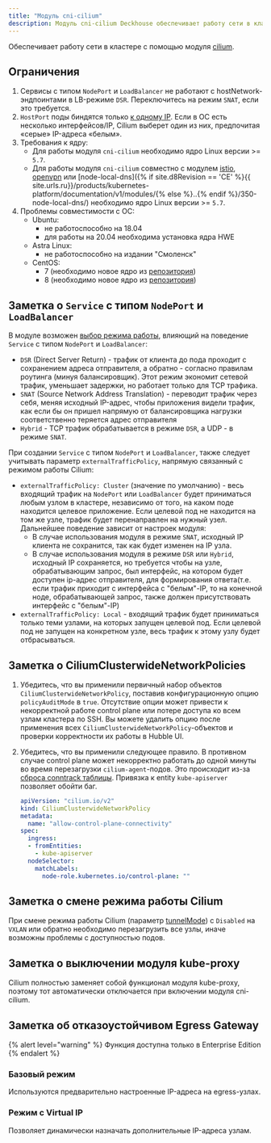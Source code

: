```yaml
---
title: "Модуль cni-cilium"
description: Модуль cni-cilium Deckhouse обеспечивает работу сети в кластере Kubernetes с помощью Cilium.
---
```


Обеспечивает работу сети в кластере с помощью модуля [cilium](https://cilium.io/).

## Ограничения

1. Сервисы с типом `NodePort` и `LoadBalancer` не работают с hostNetwork-эндпоинтами в LB-режиме `DSR`. Переключитесь на режим `SNAT`, если это требуется.
2. `HostPort` поды биндятся только [к одному IP](https://github.com/deckhouse/deckhouse/issues/3035). Если в ОС есть несколько интерфейсов/IP, Cilium выберет один из них, предпочитая «серые» IP-адреса «белым».
3. Требования к ядру:
   * Для работы модуля `cni-cilium` необходимо ядро Linux версии >= `5.7`.
   * Для работы модуля `cni-cilium` совместно с модулем [istio](../110-istio/), [openvpn](../500-openvpn/) или [node-local-dns]({% if site.d8Revision == 'CE' %}{{ site.urls.ru}}/products/kubernetes-platform/documentation/v1/modules/{% else %}..{% endif %}/350-node-local-dns/) необходимо ядро Linux версии >= `5.7`.
4. Проблемы совместимости с ОС:
   * Ubuntu:
     * не работоспособно на 18.04
     * для работы на 20.04 необходима установка ядра HWE
   * Astra Linux:
     * не работоспособно на издании "Смоленск"
   * CentOS:
     * 7 (необходимо новое ядро из [репозитория](http://elrepo.org))
     * 8 (необходимо новое ядро из [репозитория](http://elrepo.org))

## Заметка о `Service` с типом `NodePort` и `LoadBalancer`
В модуле возможен [выбор режима работы](./configuration.html#parameters-bpflbmode), влияющий на поведение `Service` с типом `NodePort` и `LoadBalancer`:

* `DSR` (Direct Server Return) -  трафик от клиента до пода проходит с сохранением адреса отправителя, а обратно - согласно правилам роутинга (минуя балансировщик). Этот режим экономит сетевой трафик, уменьшает задержки, но работает только для TCP трафика.
* `SNAT` (Source Network Address Translation) -  переводит трафик через себя, меняя исходный IP-адрес, чтобы приложения видели трафик, как если бы он пришел напрямую от балансировщика нагрузки соответственно теряется адрес отправителя
* `Hybrid` - TCP трафик обрабатывается в режиме `DSR`, а UDP - в режиме `SNAT`.

При создании `Service` с типом `NodePort` и `LoadBalancer`, также следует учитывать параметр `externalTrafficPolicy`, напрямую связанный с режимом работы Cilium:
* `externalTrafficPolicy: Cluster` (значение по умолчанию)  - весь входящий трафик на `NodePort` или `LoadBalancer` будет приниматься любым узлом в кластере, независимо от того, на каком поде находится целевое приложение. Если целевой под не находится на том же узле, трафик будет перенаправлен на нужный узел. 
Дальнейшее поведение зависит от настроек модуля:  
  * В случае использования модуля в режиме `SNAT`, исходный IP клиента не сохранится, так как будет изменен на IP узла. 
  * В случае использования модуля в режиме `DSR` или `Hybrid`, исходный IP сохраняется, но требуется чтобы на узле, обрабатывающим запрос, был интерфейс, на котором будет доступен ip-адрес отправителя, для формирования ответа(т.е. если трафик приходит с интерфейса с "белым"-IP, то на конечной ноде, обрабатывающей запрос, также должен присутствовать интерфейс с "белым"-IP)
* `externalTrafficPolicy: Local` - входящий трафик будет приниматься только теми узлами, на которых запущен целевой под. Если целевой под не запущен на конкретном узле, весь трафик к этому узлу будет отбрасываться.

## Заметка о CiliumClusterwideNetworkPolicies

1. Убедитесь, что вы применили первичный набор объектов `CiliumClusterwideNetworkPolicy`, поставив конфигурационную опцию `policyAuditMode` в `true`.
   Отсутствие опции может привести к некорректной работе control plane или потере доступа ко всем узлам кластера по SSH.
   Вы можете удалить опцию после применения всех `CiliumClusterwideNetworkPolicy`-объектов и проверки корректности их работы в Hubble UI.
2. Убедитесь, что вы применили следующее правило. В противном случае control plane может некорректно работать до одной минуты во время перезагрузки `cilium-agent`-подов. Это происходит из-за [сброса conntrack таблицы](https://github.com/cilium/cilium/issues/19367). Привязка к entity `kube-apiserver` позволяет обойти баг.

   ```yaml
   apiVersion: "cilium.io/v2"
   kind: CiliumClusterwideNetworkPolicy
   metadata:
     name: "allow-control-plane-connectivity"
   spec:
     ingress:
     - fromEntities:
       - kube-apiserver
     nodeSelector:
       matchLabels:
         node-role.kubernetes.io/control-plane: ""
   ```

## Заметка о смене режима работы Cilium

При смене режима работы Cilium (параметр [tunnelMode](configuration.html#parameters-tunnelmode)) c `Disabled` на `VXLAN` или обратно необходимо перезагрузить все узлы, иначе возможны проблемы с доступностью подов.

## Заметка о выключении модуля kube-proxy

Cilium полностью заменяет собой функционал модуля kube-proxy, поэтому тот автоматически отключается при включении модуля cni-cilium.

## Заметка об отказоустойчивом Egress Gateway

{% alert level="warning" %} Функция доступна только в Enterprise Edition {% endalert %}

### Базовый режим

Используются предварительно настроенные IP-адреса на egress-узлах.

<div data-presentation="../../presentations/021-cni-cilium/egressgateway_base_ru.pdf"></div>
<!--- Source: https://docs.google.com/presentation/d/12l4w9ZS3Hpax1B7eOptm2dQX55VVAFzRTtyihw4Ie0c/ --->

### Режим с Virtual IP

Позволяет динамически назначать дополнительные IP-адреса узлам.

<div data-presentation="../../presentations/021-cni-cilium/egressgateway_virtualip_ru.pdf"></div>
<!--- Source: https://docs.google.com/presentation/d/1tmhbydjpCwhNVist9RT6jzO1CMpc-G1I7rczmdLzV8E/ --->
